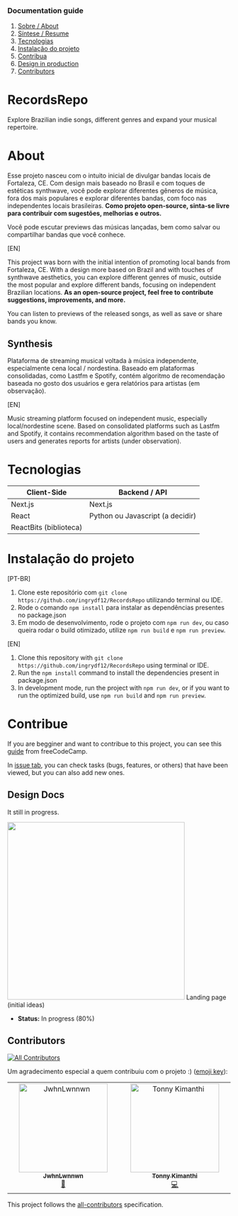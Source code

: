 ### Documentation guide

1. [Sobre / About](#about)
2. [Síntese / Resume](#synthesis)
3. [Tecnologias](#tecnologias)
4. [Instalação do projeto](#instalacao-do-projeto)
5. [Contribua](#contribue)
6. [Design in production](#design-docs)
7. [Contributors](#contributors)

# RecordsRepo
Explore Brazilian indie songs, different genres and expand your musical repertoire.

# About

Esse projeto nasceu com o intuito inicial de divulgar bandas locais de Fortaleza, CE. Com design mais baseado no Brasil e com toques de estéticas synthwave, você pode explorar diferentes gêneros de música, fora dos mais populares e explorar diferentes bandas, com foco nas independentes locais brasileiras. **Como projeto open-source, sinta-se livre para contribuir com sugestões, melhorias e outros.**

Você pode escutar previews das músicas lançadas, bem como salvar ou compartilhar bandas que você conhece.

[EN]

This project was born with the initial intention of promoting local bands from Fortaleza, CE. With a design more based on Brazil and with touches of synthwave aesthetics, you can explore different genres of music, outside the most popular and explore different bands, focusing on independent Brazilian locations. **As an open-source project, feel free to contribute suggestions, improvements, and more.**

You can listen to previews of the released songs, as well as save or share bands you know.

## Synthesis

Plataforma de streaming musical voltada à música independente, especialmente cena local / nordestina. Baseado em plataformas consolidadas, como Lastfm e Spotify, contém algoritmo de recomendação baseada no gosto dos usuários e gera relatórios para artistas (em observação).

[EN]

Music streaming platform focused on independent music, especially local/nordestine scene. Based on consolidated platforms such as Lastfm and Spotify, it contains recommendation algorithm based on the taste of users and generates reports for artists (under observation).

# Tecnologias


| Client-Side | Backend / API |
| ---- | ---- |
| Next.js | Next.js |
| React | Python ou Javascript (a decidir) |
| ReactBits (biblioteca) |  |


# Instalação do projeto

[PT-BR]
1. Clone este repositório com `git clone https://github.com/ingrydf12/RecordsRepo` utilizando terminal ou IDE.
2. Rode o comando `npm install` para instalar as dependências presentes no package.json
3. Em modo de desenvolvimento, rode o projeto com `npm run dev`, ou caso queira rodar o build otimizado, utilize `npm run build` e `npm run preview`.

[EN]
1. Clone this repository with `git clone https://github.com/ingrydf12/RecordsRepo` using terminal or IDE.
2. Run the `npm install` command to install the dependencies present in package.json
3. In development mode, run the project with `npm run dev`, or if you want to run the optimized build, use `npm run build` and `npm run preview`.

# Contribue

If you are begginer and want to contribue to this project, you can see this [guide](https://www.freecodecamp.org/news/how-to-contribute-to-open-source-projects-as-a-beginner/) from freeCodeCamp.

In [issue tab](https://github.com/ingrydf12/RecordsRepo/issues), you can check tasks (bugs, features, or others) that have been viewed, but you can also add new ones.

## Design Docs

It still in progress.

<img src="https://github.com/ingrydf12/RecordsRepo/blob/docs/project/docs/landing.PNG?raw=true" width="400">
Landing page (initial ideas)

- **Status:** In progress (80%)


## Contributors

<!-- ALL-CONTRIBUTORS-BADGE:START - Do not remove or modify this section -->
[![All Contributors](https://img.shields.io/badge/all_contributors-2-orange.svg?style=flat-square)](#contributors-)
<!-- ALL-CONTRIBUTORS-BADGE:END -->
Um agradecimento especial a quem contribuiu com o projeto :) ([emoji key](https://allcontributors.org/docs/en/emoji-key)):

<!-- ALL-CONTRIBUTORS-LIST:START - Do not remove or modify this section -->
<!-- prettier-ignore-start -->
<!-- markdownlint-disable -->
<table>
  <tbody>
    <tr>
      <td align="center" valign="top" width="14.28%"><a href="https://github.com/JwhnLwnnwn"><img src="https://avatars.githubusercontent.com/u/206629409?v=4?s=200" width="200px;" alt="JwhnLwnnwn"/><br /><sub><b>JwhnLwnnwn</b></sub></a><br /><a href="#design-JwhnLwnnwn" title="Design">🎨</a></td>
      <td align="center" valign="top" width="14.28%"><a href="https://my-portfolio-theta-seven-16.vercel.app/"><img src="https://avatars.githubusercontent.com/u/162420734?v=4?s=200" width="200px;" alt="Tonny Kimanthi"/><br /><sub><b>Tonny Kimanthi</b></sub></a><br /><a href="Github/ingrydf12/RecordsRepo/commits?author=Tonnykimanthi" title="Code">💻</a></td>
    </tr>
  </tbody>
</table>

<!-- markdownlint-restore -->
<!-- prettier-ignore-end -->

<!-- ALL-CONTRIBUTORS-LIST:END -->

This project follows the [all-contributors](https://github.com/all-contributors/all-contributors) specification.